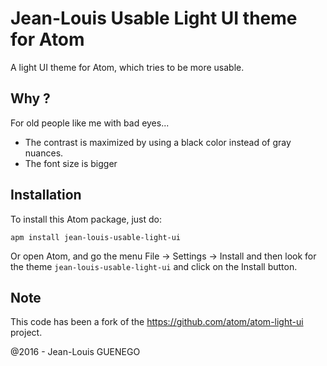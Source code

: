# Jean-Louis Usable Light UI theme for Atom

A light UI theme for Atom, which tries to be more usable.

## Why ?
For old people like me with bad eyes...

- The contrast is maximized by using a black color instead of gray nuances.
- The font size is bigger

## Installation

To install this Atom package, just do:
```
apm install jean-louis-usable-light-ui
```

Or open Atom, and go the menu File -> Settings -> Install and then
look for the theme `jean-louis-usable-light-ui` and click on the Install
button.

## Note

This code has been a fork of the https://github.com/atom/atom-light-ui project.

@2016 - Jean-Louis GUENEGO
